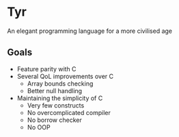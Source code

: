 # Tyr

An elegant programming language for a more civilised age

## Goals

- Feature parity with C
- Several QoL improvements over C
    - Array bounds checking
    - Better null handling
- Maintaining the simplicity of C
    - Very few constructs
    - No overcomplicated compiler
    - No borrow checker
    - No OOP